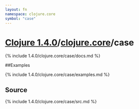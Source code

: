 ```yaml
---
layout: fn
namespace: clojure.core
symbol: "case"
---
```


# [Clojure 1.4.0](../../)/[clojure.core](../)/case

{% include 1.4.0/clojure.core/case/docs.md %}

##Examples

{% include 1.4.0/clojure.core/case/examples.md %}
## Source
{% include 1.4.0/clojure.core/case/src.md %}


